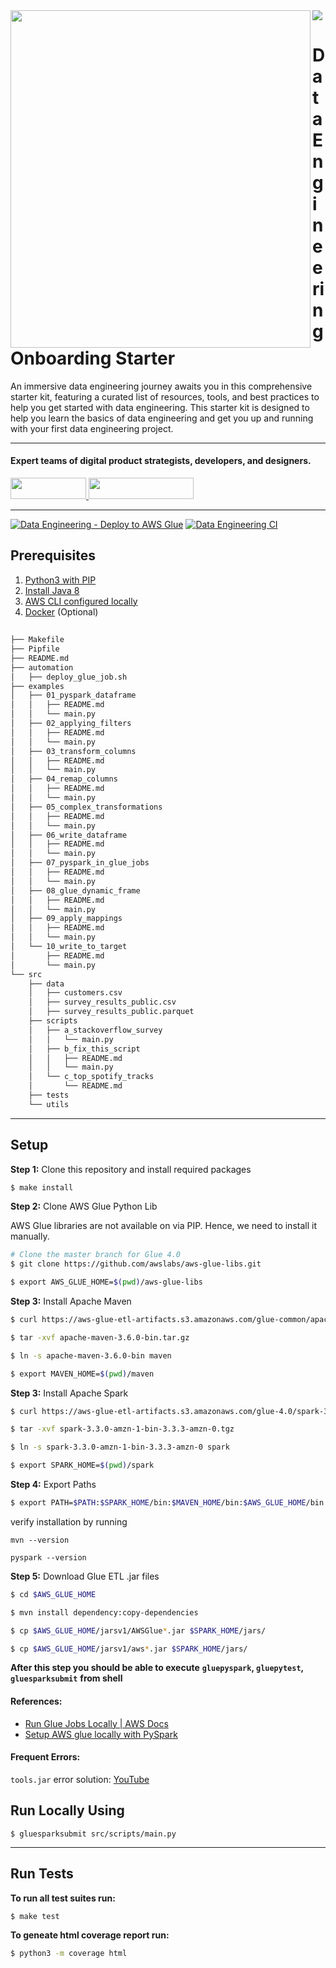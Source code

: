 <img align="left" src="https://github.com/wednesday-solutions/react-template/blob/master/react_template_github.svg" width="480" height="540" />

<div>
  <a href="https://www.wednesday.is?utm_source=gthb&utm_medium=repo&utm_campaign=react-template" align="left" style="margin-left: 0;">
    <img src="https://uploads-ssl.webflow.com/5ee36ce1473112550f1e1739/5f5879492fafecdb3e5b0e75_wednesday_logo.svg">
  </a>
  <p>
    <h1 align="left">Data Engineering Onboarding Starter
    </h1>
  </p>

  <p>
An immersive data engineering journey awaits you in this comprehensive starter kit, featuring a curated list of resources, tools, and best practices to help you get started with data engineering. This starter kit is designed to help you learn the basics of data engineering and get you up and running with your first data engineering project.
  </p>

---

  <p>
    <h4>
      Expert teams of digital product strategists, developers, and designers.
    </h4>
  </p>

  <div>
    <a href="https://www.wednesday.is/contact-us?utm_source=gthb&utm_medium=repo&utm_campaign=serverless" target="_blank">
      <img src="https://uploads-ssl.webflow.com/5ee36ce1473112550f1e1739/5f6ae88b9005f9ed382fb2a5_button_get_in_touch.svg" width="121" height="34">
    </a>
    <a href="https://github.com/wednesday-solutions/" target="_blank">
      <img src="https://uploads-ssl.webflow.com/5ee36ce1473112550f1e1739/5f6ae88bb1958c3253756c39_button_follow_on_github.svg" width="168" height="34">
    </a>
  </div>

---

[![Data Engineering - Deploy to AWS Glue](https://github.com/wednesday-solutions/data-engg/actions/workflows/cd.yml/badge.svg)](https://github.com/wednesday-solutions/data-engg/actions/workflows/cd.yml) [![Data Engineering CI](https://github.com/wednesday-solutions/data-engg/actions/workflows/ci.yml/badge.svg)](https://github.com/wednesday-solutions/data-engg/actions/workflows/ci.yml)

## Prerequisites

1. [Python3 with PIP](https://www.python.org/downloads/)
2. [Install Java 8](https://www.oracle.com/in/java/technologies/downloads/#java8-mac)
3. [AWS CLI configured locally](https://docs.aws.amazon.com/cli/latest/userguide/cli-configure-quickstart.html)
4. [Docker](https://docs.docker.com/desktop/install/mac-install/) (Optional)

##

```bash
├── Makefile
├── Pipfile
├── README.md
├── automation
│   ├── deploy_glue_job.sh
├── examples
│   ├── 01_pyspark_dataframe
│   │   ├── README.md
│   │   └── main.py
│   ├── 02_applying_filters
│   │   ├── README.md
│   │   └── main.py
│   ├── 03_transform_columns
│   │   ├── README.md
│   │   └── main.py
│   ├── 04_remap_columns
│   │   ├── README.md
│   │   └── main.py
│   ├── 05_complex_transformations
│   │   ├── README.md
│   │   └── main.py
│   ├── 06_write_dataframe
│   │   ├── README.md
│   │   └── main.py
│   ├── 07_pyspark_in_glue_jobs
│   │   ├── README.md
│   │   └── main.py
│   ├── 08_glue_dynamic_frame
│   │   ├── README.md
│   │   └── main.py
│   ├── 09_apply_mappings
│   │   ├── README.md
│   │   └── main.py
│   └── 10_write_to_target
│       ├── README.md
│       └── main.py
└── src
    ├── data
    │   ├── customers.csv
    │   ├── survey_results_public.csv
    │   ├── survey_results_public.parquet
    ├── scripts
    │   ├── a_stackoverflow_survey
    │   │   └── main.py
    │   ├── b_fix_this_script
    │   │   ├── README.md
    │   │   └── main.py
    │   └── c_top_spotify_tracks
    │       └── README.md
    ├── tests
    └── utils

```

---

## Setup

**Step 1:** Clone this repository and install required packages

```bash
$ make install
```

**Step 2:** Clone AWS Glue Python Lib

AWS Glue libraries are not available on via PIP. Hence, we need to install it manually.

```bash
# Clone the master branch for Glue 4.0
$ git clone https://github.com/awslabs/aws-glue-libs.git

$ export AWS_GLUE_HOME=$(pwd)/aws-glue-libs
```

**Step 3:** Install Apache Maven

```bash
$ curl https://aws-glue-etl-artifacts.s3.amazonaws.com/glue-common/apache-maven-3.6.0-bin.tar.gz -o apache-maven-3.6.0-bin.tar.gz

$ tar -xvf apache-maven-3.6.0-bin.tar.gz

$ ln -s apache-maven-3.6.0-bin maven

$ export MAVEN_HOME=$(pwd)/maven
```

**Step 3:** Install Apache Spark

```bash
$ curl https://aws-glue-etl-artifacts.s3.amazonaws.com/glue-4.0/spark-3.3.0-amzn-1-bin-3.3.3-amzn-0.tgz -o spark-3.3.0-amzn-1-bin-3.3.3-amzn-0.tgz

$ tar -xvf spark-3.3.0-amzn-1-bin-3.3.3-amzn-0.tgz

$ ln -s spark-3.3.0-amzn-1-bin-3.3.3-amzn-0 spark

$ export SPARK_HOME=$(pwd)/spark
```

**Step 4:** Export Paths

```bash
$ export PATH=$PATH:$SPARK_HOME/bin:$MAVEN_HOME/bin:$AWS_GLUE_HOME/bin
```

verify installation by running

`mvn --version`

`pyspark --version`

**Step 5:** Download Glue ETL .jar files

```bash
$ cd $AWS_GLUE_HOME

$ mvn install dependency:copy-dependencies

$ cp $AWS_GLUE_HOME/jarsv1/AWSGlue*.jar $SPARK_HOME/jars/

$ cp $AWS_GLUE_HOME/jarsv1/aws*.jar $SPARK_HOME/jars/
```

**After this step you should be able to execute**
**`gluepyspark`, `gluepytest`, `gluesparksubmit`**
**from shell**

#### References:

- [Run Glue Jobs Locally | AWS Docs](https://docs.aws.amazon.com/glue/latest/dg/aws-glue-programming-etl-libraries.html)
- [Setup AWS glue locally with PySpark](https://medium.com/@divs.sheth/setup-aws-glue-locally-using-pycharm-ce-visual-studio-code-d948e5cf1b59)

#### Frequent Errors:

`tools.jar` error
solution: [YouTube](https://www.youtube.com/watch?v=W8gsavSbOcw&ab_channel=JustAnotherDangHowToChannel)

## Run Locally Using

```
$ gluesparksubmit src/scripts/main.py
```

---

## Run Tests

**To run all test suites run:**

```bash
$ make test
```

**To geneate html coverage report run:**

```bash
$ python3 -m coverage html
```
